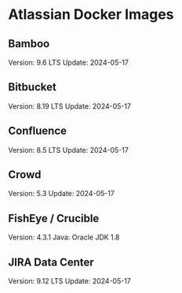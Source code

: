 # Atlassian Docker Images

## Bamboo

Version: 9.6 LTS
Update: 2024-05-17

## Bitbucket

Version: 8.19 LTS
Update: 2024-05-17

## Confluence

Version: 8.5 LTS
Update: 2024-05-17

## Crowd

Version: 5.3
Update: 2024-05-17

## FishEye / Crucible

Version: 4.3.1
Java: Oracle JDK 1.8

## JIRA Data Center

Version: 9.12 LTS
Update: 2024-05-17


